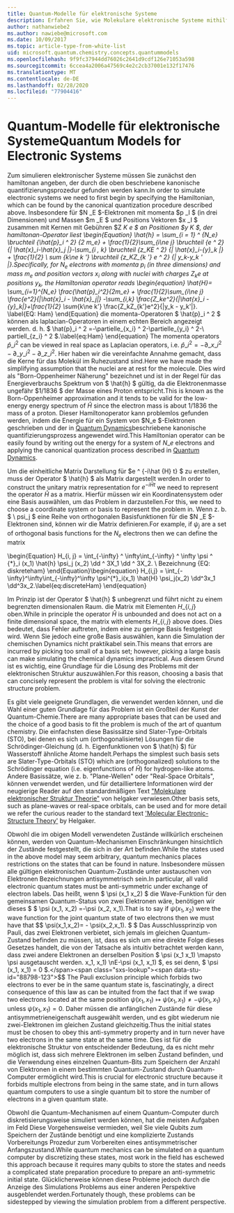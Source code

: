 ```yaml
---
title: Quantum-Modelle für elektronische Systeme
description: Erfahren Sie, wie Molekulare elektronische Systeme mithilfe von Quantum-Modellierung simuliert werden.
author: nathanwiebe2
ms.author: nawiebe@microsoft.com
ms.date: 10/09/2017
ms.topic: article-type-from-white-list
uid: microsoft.quantum.chemistry.concepts.quantummodels
ms.openlocfilehash: 9f9fc37944dd76026c2641d9cdf126e71053a598
ms.sourcegitcommit: 6ccea4a2006a47569c4e2c2cb37001e132f17476
ms.translationtype: MT
ms.contentlocale: de-DE
ms.lasthandoff: 02/28/2020
ms.locfileid: "77904416"
---
```

# <a name="quantum-models-for-electronic-systems"></a><span data-ttu-id="88798-103">Quantum-Modelle für elektronische Systeme</span><span class="sxs-lookup"><span data-stu-id="88798-103">Quantum Models for Electronic Systems</span></span>

<span data-ttu-id="88798-104">Zum simulieren elektronischer Systeme müssen Sie zunächst den hamiltonan angeben, der durch die oben beschriebene kanonische quantifizierungsprozedur gefunden werden kann.</span><span class="sxs-lookup"><span data-stu-id="88798-104">In order to simulate electronic systems we need to first begin by specifying the Hamiltonian, which can be found by the canonical quantization procedure described above.</span></span>
<span data-ttu-id="88798-105">Insbesondere für $N _E $-Elektronen mit momenta $p _I $ (in drei Dimensionen) und Massen $m _E $ und Positions Vektoren $x _I $ zusammen mit Kernen mit Gebühren $Z _K e $ an Positionen $y _K $, der hamiltonan-Operator liest \begin{Equation} \hat{h} = \sum\_{i = 1} ^ {N\_e} \bruchteil {\hat{p}\_i ^ 2} {2 m\_e} + \frac{1}{2}\sum\_{i\ne j} \bruchteil {e ^ 2} {| \hat{x}\_i-\hat{x}\_j |}-\sum\_{i , k} \bruchteil {z\_KE ^ 2} {| \hat{x}\_i-{y}\_k |} + \frac{1}{2} \ sum_ {k\ne k '} \bruchteil {z\_KZ\_{k '} e ^ 2} {| y\_k-y\_k ' |}.</span><span class="sxs-lookup"><span data-stu-id="88798-105">Specifically, for $N_e$ electrons with momenta $p_i$ (in three dimensions) and mass $m_e$  and position vectors $x_i$ along with nuclei with charges $Z_k e$ at positions $y_k$, the Hamiltonian operator reads \begin{equation} \hat{H}= \sum\_{i=1}^{N\_e} \frac{\hat{p}\_i^2}{2m\_e} + \frac{1}{2}\sum\_{i\ne j} \frac{e^2}{|\hat{x}\_i - \hat{x}\_j|} -\sum\_{i,k} \frac{Z\_ke^2}{|\hat{x}\_i - {y}\_k|}+\frac{1}{2} \sum_{k\ne k'} \frac{Z\_kZ\_{k'}e^2}{|y\_k - y\_k'|}.</span></span> <span data-ttu-id="88798-106">\label{EQ: Ham} \end{Equation} die momenta-Operatoren $ \hat{p}\_i ^ 2 $ können als laplacian-Operatoren in einem echten Bereich angezeigt werden. d. h. $ \hat{p}\_i ^ 2 =-\partielle\_{x\_i} ^ 2-\partielle\_{y\_i} ^ 2-\ partiell\_{z\_i} ^ 2 $.</span><span class="sxs-lookup"><span data-stu-id="88798-106">\label{eq:Ham} \end{equation} The momenta operators $\hat{p}\_i^2$ can be viewed in real space as Laplacian operators, i.e. $\hat{p}\_i^2 = -\partial\_{x\_i}^2 - \partial\_{y\_i}^2 - \partial\_{z\_i}^2$.</span></span>
<span data-ttu-id="88798-107">Hier haben wir die vereinfachte Annahme gemacht, dass die Kerne für das Molekül im Ruhezustand sind.</span><span class="sxs-lookup"><span data-stu-id="88798-107">Here we have made the simplifying assumption that the nuclei are at rest for the molecule.</span></span>
<span data-ttu-id="88798-108">Dies wird als "Born-Oppenheimer Näherung" bezeichnet und ist in der Regel für das Energieverbrauchs Spektrum von $ \hat{h} $ gültig, da die Elektronenmasse ungefähr $1/1836 $ der Masse eines Proton entspricht.</span><span class="sxs-lookup"><span data-stu-id="88798-108">This is known as the Born-Oppenheimer approximation and it tends to be valid for the low-energy energy spectrum of $\hat{H}$ since the electron mass is about $1/1836$ the mass of a proton.</span></span>
<span data-ttu-id="88798-109">Dieser Hamiltonoperator kann problemlos gefunden werden, indem die Energie für ein System von $N\_e $-Elektronen geschrieben und der in [Quantum Dynamics](xref:microsoft.quantum.chemistry.concepts.quantumdynamics)beschriebene kanonische quantifizierungsprozess angewendet wird.</span><span class="sxs-lookup"><span data-stu-id="88798-109">This Hamiltonian operator can be easily found by writing out the energy for a system of $N\_e$ electrons and applying the canonical quantization process described in [Quantum Dynamics](xref:microsoft.quantum.chemistry.concepts.quantumdynamics).</span></span>

<span data-ttu-id="88798-110">Um die einheitliche Matrix Darstellung für $e ^ {-i\hat {H} t} $ zu erstellen, muss der Operator $ \hat{h} $ als Matrix dargestellt werden.</span><span class="sxs-lookup"><span data-stu-id="88798-110">In order to construct the unitary matrix representation for $e^{-i\hat{H} t}$ we need to represent the operator $\hat{H}$ as a matrix.</span></span>
<span data-ttu-id="88798-111">Hierfür müssen wir ein Koordinatensystem oder eine Basis auswählen, um das Problem in darzustellen.</span><span class="sxs-lookup"><span data-stu-id="88798-111">For this, we need to choose a coordinate system or basis to represent the problem in.</span></span>
<span data-ttu-id="88798-112">Wenn z. b. $ \ psi_j $ eine Reihe von orthogonalen Basisfunktionen für die $N _E $-Elektronen sind, können wir die Matrix definieren.</span><span class="sxs-lookup"><span data-stu-id="88798-112">For example, if $\psi_j$ are a set of orthogonal basis functions for the $N_e$ electrons then we can define the matrix</span></span>

<span data-ttu-id="88798-113">\begin{Equation} H\_{i, j} = \int\_{-\infty} ^ \infty\int\_{-\infty} ^ \infty \psi ^ {\*}\_i (x\_1) \hat{h} \psi\_j (x\_2) \dd ^ 3X\_1 \dd ^ 3X\_2. \ Bezeichnung {EQ: diskreteham} \end{Equation}</span><span class="sxs-lookup"><span data-stu-id="88798-113">\begin{equation} H\_{i,j} = \int\_{-\infty}^\infty\int\_{-\infty}^\infty \psi^{\*}\_i(x\_1) \hat{H} \psi\_j(x\_2) \dd^3x\_1 \dd^3x\_2.\label{eq:discreteHam} \end{equation}</span></span>

<span data-ttu-id="88798-114">Im Prinzip ist der Operator $ \hat{h} $ unbegrenzt und führt nicht zu einem begrenzten dimensionalen Raum. die Matrix mit Elementen $H\_\{i, j\}$ oben.</span><span class="sxs-lookup"><span data-stu-id="88798-114">While in principle the operator $\hat{H}$ is unbounded and does not act on a finite dimensional space, the matrix with elements $H\_\{i,j\}$ above does.</span></span>
<span data-ttu-id="88798-115">Dies bedeutet, dass Fehler auftreten, indem eine zu geringe Basis festgelegt wird. Wenn Sie jedoch eine große Basis auswählen, kann die Simulation der chemischen Dynamics nicht praktikabel sein.</span><span class="sxs-lookup"><span data-stu-id="88798-115">This means that errors are incurred by picking too small of a basis set; however, picking a large basis can make simulating the chemical dynamics impractical.</span></span>
<span data-ttu-id="88798-116">Aus diesem Grund ist es wichtig, eine Grundlage für die Lösung des Problems mit der elektronischen Struktur auszuwählen.</span><span class="sxs-lookup"><span data-stu-id="88798-116">For this reason, choosing a basis that can concisely represent the problem is vital for solving the electronic structure problem.</span></span>

<span data-ttu-id="88798-117">Es gibt viele geeignete Grundlagen, die verwendet werden können, und die Wahl einer guten Grundlage für das Problem ist ein Großteil der Kunst der Quantum-Chemie.</span><span class="sxs-lookup"><span data-stu-id="88798-117">There are many appropriate bases that can be used and the choice of a good basis to fit the problem is much of the art of quantum chemistry.</span></span>
<span data-ttu-id="88798-118">Die einfachsten diese Basissätze sind Slater-Type-Orbitals (STO), bei denen es sich um (orthogonalisierte) Lösungen für die Schrödinger-Gleichung (d. h. Eigenfunktionen von $ \hat{h} $) für Wasserstoff ähnliche Atome handelt.</span><span class="sxs-lookup"><span data-stu-id="88798-118">Perhaps the simplest such basis sets are Slater-Type-Orbitals (STO) which are (orthogonalized) solutions to the Schrödinger equation (i.e. eigenfunctions of $\hat{H}$) for hydrogen-like atoms.</span></span>
<span data-ttu-id="88798-119">Andere Basissätze, wie z. b. "Plane-Wellen" oder "Real-Space Orbitals", können verwendet werden, und für detailliertere Informationen wird der neugierige Reader auf den standardmäßigen Text ["Molekulare elektronischer Struktur Theorie"](https://onlinelibrary.wiley.com/doi/book/10.1002/9781119019572) von helgaker verwiesen.</span><span class="sxs-lookup"><span data-stu-id="88798-119">Other basis sets, such as plane-waves or real-space orbitals, can be used and for more detail we refer the curious reader to the standard text ['Molecular Electronic-Structure Theory'](https://onlinelibrary.wiley.com/doi/book/10.1002/9781119019572) by Helgaker.</span></span>

<span data-ttu-id="88798-120">Obwohl die im obigen Modell verwendeten Zustände willkürlich erscheinen können, werden von Quantum-Mechanismen Einschränkungen hinsichtlich der Zustände festgestellt, die sich in der Art befinden.</span><span class="sxs-lookup"><span data-stu-id="88798-120">While the states used in the above model may seem arbitrary, quantum mechanics places restrictions on the states that can be found in nature.</span></span>
<span data-ttu-id="88798-121">Insbesondere müssen alle gültigen elektronischen Quantum-Zustände unter austauschen von Elektronen Bezeichnungen antisymmetrisch sein.</span><span class="sxs-lookup"><span data-stu-id="88798-121">In particular, all valid electronic quantum states must be anti-symmetric under exchange of electron labels.</span></span>
<span data-ttu-id="88798-122">Das heißt, wenn $ \psi (x_1 x_2) $ die Wave-Funktion für den gemeinsamen Quantum-Status von zwei Elektronen wäre, benötigen wir dieses $ $ \psi (x_1, x_2) =-\psi (x_2, x_1).</span><span class="sxs-lookup"><span data-stu-id="88798-122">That is to say if $\psi(x_1,x_2)$ were the wave function for the joint quantum state of two electrons then we must have that $$ \psi(x_1,x_2)= - \psi(x_2,x_1).</span></span>
<span data-ttu-id="88798-123">$ $ Das Ausschlussprinzip von Pauli, das zwei Elektronen verbietet, sich jemals im gleichen Quantum-Zustand befinden zu müssen, ist, dass es sich um eine direkte Folge dieses Gesetzes handelt, die von der Tatsache als intuitiv betrachtet werden kann, dass zwei andere Elektronen an derselben Position $ \psi (x_1 x_1) \mapsto \psi ausgetauscht werden. x_1, x_1) \nE-\psi (x_1, x_1) $, es sei denn, $ \psi (x_1, x_1) = 0 $.</span><span class="sxs-lookup"><span data-stu-id="88798-123">$$ The Pauli exclusion principle which forbids two electrons to ever be in the same quantum state is, fascinatingly, a direct consequence of this law as can be intuited from the fact that if we swap two electrons located at the same position $\psi(x_1,x_1)\mapsto \psi(x_1,x_1) \ne -\psi(x_1,x_1)$ unless $\psi(x_1,x_1)=0$.</span></span>
<span data-ttu-id="88798-124">Daher müssen die anfänglichen Zustände für diese antisymmetrieneigenschaft ausgewählt werden, und es gibt wiederum nie zwei-Elektronen im gleichen Zustand gleichzeitig.</span><span class="sxs-lookup"><span data-stu-id="88798-124">Thus the initial states must be chosen to obey this anti-symmetry property and in turn never have two electrons in the same state at the same time.</span></span>
<span data-ttu-id="88798-125">Dies ist für die elektronische Struktur von entscheidender Bedeutung, da es nicht mehr möglich ist, dass sich mehrere Elektronen im selben Zustand befinden, und die Verwendung eines einzelnen Quantum-Bits zum Speichern der Anzahl von Elektronen in einem bestimmten Quantum-Zustand durch Quantum-Computer ermöglicht wird.</span><span class="sxs-lookup"><span data-stu-id="88798-125">This is crucial for electronic structure because it forbids multiple electrons from being in the same state, and in turn allows quantum computers to use a single quantum bit to store the number of electrons in a given quantum state.</span></span>

<span data-ttu-id="88798-126">Obwohl die Quantum-Mechanismen auf einem Quantum-Computer durch diskretisierungsweise simuliert werden können, hat die meisten Aufgaben im Feld Diese Vorgehensweise vermieden, weil Sie viele Qubits zum Speichern der Zustände benötigt und eine komplizierte Zustands Vorbereitungs Prozedur zum Vorbereiten eines antisymmetrischer Anfangszustand.</span><span class="sxs-lookup"><span data-stu-id="88798-126">While quantum mechanics can be simulated on a quantum computer by discretizing these states, most work in the field has eschewed this approach because it requires many qubits to store the states and needs a complicated state preparation procedure to prepare an anti-symmetric initial state.</span></span>
<span data-ttu-id="88798-127">Glücklicherweise können diese Probleme jedoch durch die Anzeige des Simulations Problems aus einer anderen Perspektive ausgeblendet werden.</span><span class="sxs-lookup"><span data-stu-id="88798-127">Fortunately though, these problems can be sidestepped by viewing the simulation problem from a different perspective.</span></span>
